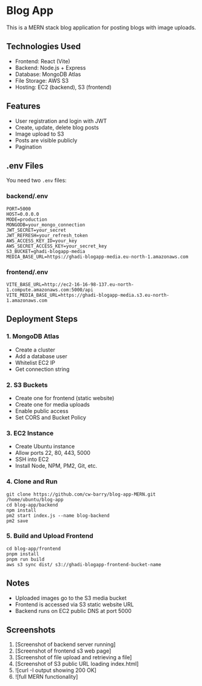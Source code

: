 # Blog App

This is a MERN stack blog application for posting blogs with image uploads.

## Technologies Used

- Frontend: React (Vite)
- Backend: Node.js + Express
- Database: MongoDB Atlas
- File Storage: AWS S3
- Hosting: EC2 (backend), S3 (frontend)

## Features

- User registration and login with JWT
- Create, update, delete blog posts
- Image upload to S3
- Posts are visible publicly
- Pagination

## .env Files

You need two `.env` files:

### backend/.env

```
PORT=5000
HOST=0.0.0.0
MODE=production
MONGODB=your_mongo_connection
JWT_SECRET=your_secret
JWT_REFRESH=your_refresh_token
AWS_ACCESS_KEY_ID=your_key
AWS_SECRET_ACCESS_KEY=your_secret_key
S3_BUCKET=ghadi-blogapp-media
MEDIA_BASE_URL=https://ghadi-blogapp-media.eu-north-1.amazonaws.com
```

### frontend/.env

```
VITE_BASE_URL=http://ec2-16-16-98-137.eu-north-1.compute.amazonaws.com:5000/api
VITE_MEDIA_BASE_URL=https://ghadi-blogapp-media.s3.eu-north-1.amazonaws.com
```

## Deployment Steps

### 1. MongoDB Atlas

- Create a cluster
- Add a database user
- Whitelist EC2 IP
- Get connection string

### 2. S3 Buckets

- Create one for frontend (static website)
- Create one for media uploads
- Enable public access
- Set CORS and Bucket Policy

### 3. EC2 Instance

- Create Ubuntu instance
- Allow ports 22, 80, 443, 5000
- SSH into EC2
- Install Node, NPM, PM2, Git, etc.

### 4. Clone and Run

```
git clone https://github.com/cw-barry/blog-app-MERN.git /home/ubuntu/blog-app
cd blog-app/backend
npm install
pm2 start index.js --name blog-backend
pm2 save
```

### 5. Build and Upload Frontend

```
cd blog-app/frontend
pnpm install
pnpm run build
aws s3 sync dist/ s3://ghadi-blogapp-frontend-bucket-name
```

## Notes

- Uploaded images go to the S3 media bucket
- Frontend is accessed via S3 static website URL
- Backend runs on EC2 public DNS at port 5000

## Screenshots

1. [Screenshot of backend server running]
2. [Screenshot of frontend s3 web page]
3. [Screenshot of file upload and retrieving a file]
4. [Screenshot of S3 public URL loading index.html]
5. ![curl -I output showing 200 OK]
6. ![full MERN functionality]
   
